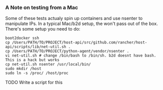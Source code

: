 ### A Note on testing from a Mac

Some of these tests actualy spin up containers and use nsenter to manipulate IPs. In a typical Mac/b2d setup, the won't pass out of the box. There's some setup you need to do:

```
boot2docker ssh
cp /Users/PATH/TO/PROJECT/host-api/src/github.com/rancher/host-api/scripts/lib/net-util.sh .
cp /Users/PATH/TO/PROJECT/python-agent/vendor/nsenter .
vi net-util.sh # change /bin/bash to /bin/sh. b2d doesnt have bash. This is a hack but works
cp net-util.sh nsenter /usr/local/bin/
sudo mkdir /host
sudo ln -s /proc/ /host/proc
```

TODO Write a script for this
